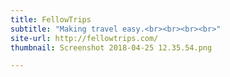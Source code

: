 ```yaml
---
title: FellowTrips
subtitle: "Making travel easy.<br><br><br><br>"
site-url: http://fellowtrips.com/
thumbnail: Screenshot 2018-04-25 12.35.54.png

---
```


